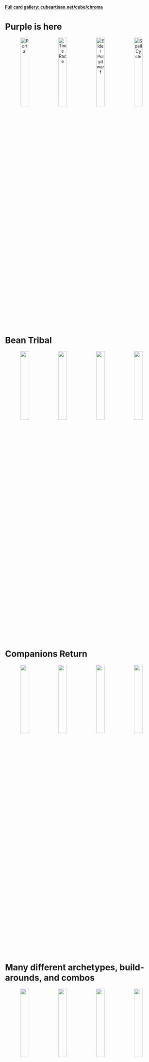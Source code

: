 **[Full card gallery: cubeartisan.net/cube/chroma](https://cubeartisan.net/cube/chroma/list?view=spoiler&s4=Mana+Value&s1=Unsorted&s3=Unsorted)**

# Purple is here

<p align="center">
  <img src="https://media.githubusercontent.com/media/chroma-unleashed/chroma-unleashed.github.io/main/docs/images/Portal.png" alt="Portal" width="24%">
  <img src="https://media.githubusercontent.com/media/chroma-unleashed/chroma-unleashed.github.io/main/docs/images/Time%20Race.png" alt="Time Race" width="24%">
  <img src="https://media.githubusercontent.com/media/chroma-unleashed/chroma-unleashed.github.io/main/docs/images/Elder%20Polydwarf.png" alt="Elder Polydwarf" width="24%">
  <img src="https://media.githubusercontent.com/media/chroma-unleashed/chroma-unleashed.github.io/main/docs/images/Spell%20Cycle.png" alt="Spell Cycle" width="24%">
</p>

# Bean Tribal

<p align="center">
  <img src="https://media.githubusercontent.com/media/chroma-unleashed/chroma-unleashed.github.io/main/docs/images/Bean%20Farm.png" width="24%">
  <img src="https://media.githubusercontent.com/media/chroma-unleashed/chroma-unleashed.github.io/main/docs/images/Winged%20Bean.png" width="24%">
  <img src="https://media.githubusercontent.com/media/chroma-unleashed/chroma-unleashed.github.io/main/docs/images/Explosively%20Growing%20Bean.png" width="24%">
  <img src="https://media.githubusercontent.com/media/chroma-unleashed/chroma-unleashed.github.io/main/docs/images/Horror%20Bean.png" width="24%">
</p>

# Companions Return

<p align="center">
  <img src="https://media.githubusercontent.com/media/chroma-unleashed/chroma-unleashed.github.io/main/docs/images/Companions%20Unleashed.png" width="24%">
  <img src="https://media.githubusercontent.com/media/chroma-unleashed/chroma-unleashed.github.io/main/docs/images/Vetrom%20the%20Unknown.png" width="24%">
  <img src="https://media.githubusercontent.com/media/chroma-unleashed/chroma-unleashed.github.io/main/docs/images/Skreapi%20the%20Unexampled.png" width="24%">
  <img src="https://media.githubusercontent.com/media/chroma-unleashed/chroma-unleashed.github.io/main/docs/images/Honeygold%20the%20Insatiable.png" width="24%">
</p>

# Many different archetypes, build-arounds, and combos

<p align="center">
  <img src="https://media.githubusercontent.com/media/chroma-unleashed/chroma-unleashed.github.io/main/docs/images/Volcano%20Bean.png" width="24%">
  <img src="https://media.githubusercontent.com/media/chroma-unleashed/chroma-unleashed.github.io/main/docs/images/Shovel.png" width="24%">
  <img src="https://media.githubusercontent.com/media/chroma-unleashed/chroma-unleashed.github.io/main/docs/images/Mycelium%20Monarch.png" width="24%">
  <img src="https://media.githubusercontent.com/media/chroma-unleashed/chroma-unleashed.github.io/main/docs/images/Scourryn%20the%20Gravewatcher.png" width="24%">
</p>



# Optional Rule Changes

<p align="center">
  <img src="https://media.githubusercontent.com/media/chroma-unleashed/chroma-unleashed.github.io/main/docs/images/Property%20Insurance.png" width="24%">
  <img src="https://media.githubusercontent.com/media/chroma-unleashed/chroma-unleashed.github.io/main/docs/images/Land%20Replication.png" width="24%">
  <img src="https://media.githubusercontent.com/media/chroma-unleashed/chroma-unleashed.github.io/main/docs/images/Drought%20Insurance.png" width="24%">
  <img src="https://media.githubusercontent.com/media/chroma-unleashed/chroma-unleashed.github.io/main/docs/images/Flood%20Insurance.png" width="24%">
</p>

# Conjure Scryfall (click image to conjure card)

<p align="center">
    <a href="https://scryfall.com/random?q=T%3AELF+C%3DGW">
        <img src="https://media.githubusercontent.com/media/chroma-unleashed/chroma-unleashed.github.io/main/docs/images/Arboreal%20Gateway.png" style="width: 24%;">
    </a>
    <a href="https://scryfall.com/random?q=T%3APLANT+C<%3DBG">
        <img src="https://media.githubusercontent.com/media/chroma-unleashed/chroma-unleashed.github.io/main/docs/images/Enigmatic%20Junglegate.png" style="width: 24%;">
    </a>
    <a href="https://scryfall.com/random?q=BANNED%3APION">
        <img src="https://media.githubusercontent.com/media/chroma-unleashed/chroma-unleashed.github.io/main/docs/images/Escape%20from%20the%20Shadow%20Realm.png" style="width: 24%;">
    </a>
    <a href="https://scryfall.com/random?q=O%3A%22CREW+3%22">
        <img src="https://media.githubusercontent.com/media/chroma-unleashed/chroma-unleashed.github.io/main/docs/images/Galactic%20Ox.png" style="width: 24%;">
    </a>
</p>
<p align="center">
    <a href="https://scryfall.com/random?q=T%3AFISH">
        <img src="https://media.githubusercontent.com/media/chroma-unleashed/chroma-unleashed.github.io/main/docs/images/Irisia%20Druid.png" style="width: 24%;">
    </a>
    <a href="https://scryfall.com/random?q=T%3AINST+C%3DUR">
        <img src="https://media.githubusercontent.com/media/chroma-unleashed/chroma-unleashed.github.io/main/docs/images/Nebulous%20Passage.png" style="width: 24%;">
    </a>
    <a href="https://scryfall.com/random?q=T%3ACRE+MV%3DX">
        <img src="https://media.githubusercontent.com/media/chroma-unleashed/chroma-unleashed.github.io/main/docs/images/Nether%20Swap.png" style="width: 24%;">
    </a>
    <a href="https://scryfall.com/random?q=O%3A%223+DAMAGE+TO+ANY+TARGET%22+C<%3DBR">
        <img src="https://media.githubusercontent.com/media/chroma-unleashed/chroma-unleashed.github.io/main/docs/images/Netherstorm%20Cliffs.png" style="width: 24%;">
    </a>
</p>
<p align="center">
    <a href="https://scryfall.com/random?q=T%3AEQUIP+C<%3DRW">
        <img src="https://media.githubusercontent.com/media/chroma-unleashed/chroma-unleashed.github.io/main/docs/images/Nova%20Foundry.png" style="width: 24%;">
    </a>
    <a href="https://scryfall.com/random?q=T%3ACLERIC+C%3DBW">
        <img src="https://media.githubusercontent.com/media/chroma-unleashed/chroma-unleashed.github.io/main/docs/images/Obsidia%20Temple.png" style="width: 24%;">
    </a>
    <a href="https://scryfall.com/random?q=T%3ABIRD+C%3DUW">
        <img src="https://media.githubusercontent.com/media/chroma-unleashed/chroma-unleashed.github.io/main/docs/images/Phasing%20Sky%20Isles.png" style="width: 24%;">
    </a>
    <a href="https://scryfall.com/random?q=T%3ATURTLE+C<%3DUG">
        <img src="https://media.githubusercontent.com/media/chroma-unleashed/chroma-unleashed.github.io/main/docs/images/Telestic%20Woodfalls.png" style="width: 24%;">
    </a>
</p>
<p align="center">
    <a href="https://scryfall.com/random?q=%28T%3AINST+OR+T%3ASORC%29+MV%3D1+CHEAPEST%3AUSD+USD>5">
        <img src="https://media.githubusercontent.com/media/chroma-unleashed/chroma-unleashed.github.io/main/docs/images/Thunder%20Undergiant.png" style="width: 24%;">
    </a>
    <a href="https://scryfall.com/random?q=O%3A%22COUNTER+TARGET+SPELL%22+C<%3DUB">
        <img src="https://media.githubusercontent.com/media/chroma-unleashed/chroma-unleashed.github.io/main/docs/images/Underground%20Crystalake.png" style="width: 24%;">
    </a>
</p>

**[Full card gallery: cubeartisan.net/cube/chroma](https://cubeartisan.net/cube/chroma/list?view=spoiler&s4=Mana+Value&s1=Unsorted&s3=Unsorted)**

Discuss this set in the [Austin Cubing Discord](https://austin-cubing.github.io)